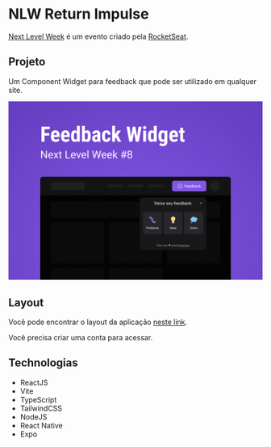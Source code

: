 # NLW Return Impulse

[Next Level Week](https://nextlevelweek.com) é um evento criado pela [RocketSeat](https://www.rocketseat.com.br/sobre).

## Projeto

Um Component Widget para feedback que pode ser utilizado em qualquer site.

![widget](.github/images/nlw-return-impulse.png)

## Layout

Você pode encontrar o layout da aplicação [neste link](https://www.figma.com/community/file/1102912516166573468).

Você precisa criar uma conta para acessar.

## Technologias

- ReactJS
- Vite
- TypeScript
- TailwindCSS
- NodeJS
- React Native
- Expo
